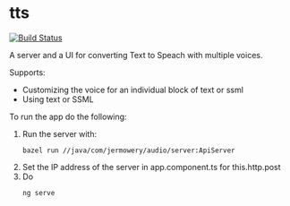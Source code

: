 # tts

[![Build Status](https://travis-ci.com/jermowery/tts.svg?branch=master)](https://travis-ci.com/jermowery/tts)

A server and a UI for converting Text to Speach with multiple voices.

Supports:

* Customizing the voice for an individual block of text or ssml
* Using text or SSML

To run the app do the following:

1. Run the server with:
   ```
   bazel run //java/com/jermowery/audio/server:ApiServer
   ```
2. Set the IP address of the server in app.component.ts for this.http.post
3. Do
   ```
   ng serve
   ```
